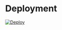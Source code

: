 # Deployment

[![Deploy](https://www.herokucdn.com/deploy/button.svg)](https://heroku.com/deploy?template=https://github.com/rajgupta1101/natours)
